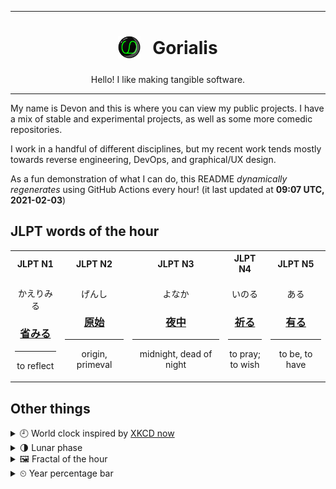 ***

<h1 align="center">
<sub>
    <img src="readme/resources/avatar.png" height="36">
</sub>
&nbsp;
Gorialis
</h1>
<p align="center">
Hello! I like making tangible software.
</p>

***

My name is Devon and this is where you can view my public projects. I have a mix of stable and experimental projects, as well as some more comedic repositories.

I work in a handful of different disciplines, but my recent work tends mostly towards reverse engineering, DevOps, and graphical/UX design.

As a fun demonstration of what I can do, this README *dynamically regenerates* using GitHub Actions every hour! (it last updated at **09:07 UTC, 2021-02-03**)

<h2>JLPT words of the hour</h2>
<table>
    <tr>
        <th>JLPT N1</th>
        <th>JLPT N2</th>
        <th>JLPT N3</th>
        <th>JLPT N4</th>
        <th>JLPT N5</th>
    </tr>
    <tr>
        <td>
            <p align="center">かえりみる</p>
            <h3 align="center"><b><a href="https://jisho.org/search/%E7%9C%81%E3%81%BF%E3%82%8B">省みる</a></b></h3>
            <hr>
            <p align="center">to reflect</p>
        </td>
        <td>
            <p align="center">げんし</p>
            <h3 align="center"><b><a href="https://jisho.org/search/%E5%8E%9F%E5%A7%8B">原始</a></b></h3>
            <hr>
            <p align="center">origin,<wbr> primeval</p>
        </td>
        <td>
            <p align="center">よなか</p>
            <h3 align="center"><b><a href="https://jisho.org/search/%E5%A4%9C%E4%B8%AD">夜中</a></b></h3>
            <hr>
            <p align="center">midnight,<wbr> dead of night</p>
        </td>
        <td>
            <p align="center">いのる</p>
            <h3 align="center"><b><a href="https://jisho.org/search/%E7%A5%88%E3%82%8B">祈る</a></b></h3>
            <hr>
            <p align="center">to pray;<br> to wish</p>
        </td>
        <td>
            <p align="center">ある</p>
            <h3 align="center"><b><a href="https://jisho.org/search/%E6%9C%89%E3%82%8B">有る</a></b></h3>
            <hr>
            <p align="center">to be,<wbr> to have</p>
        </td>
    </tr>
</table>

<h2>Other things</h2>
<details>
<summary>🕘  World clock inspired by <a href="https://xkcd.com/now">XKCD now</a></summary>

> <img src="generated/now.png" width="512">

</details>
<details>
<summary>🌗 Lunar phase</summary>

The moon is approximately 73.73% through its phase (Last Quarter).

</details>
<details>
<summary>&#x1f5bc; Fractal of the hour</summary>

> <img src="generated/fractal.png" width="512">

</details>
<details>
<summary>&#x23f2; Year percentage bar</summary>
<pre><code>2021 [█▁▁▁▁▁▁▁▁▁▁▁▁▁▁▁▁▁▁▁] 9.15%</code></pre>
</details>
